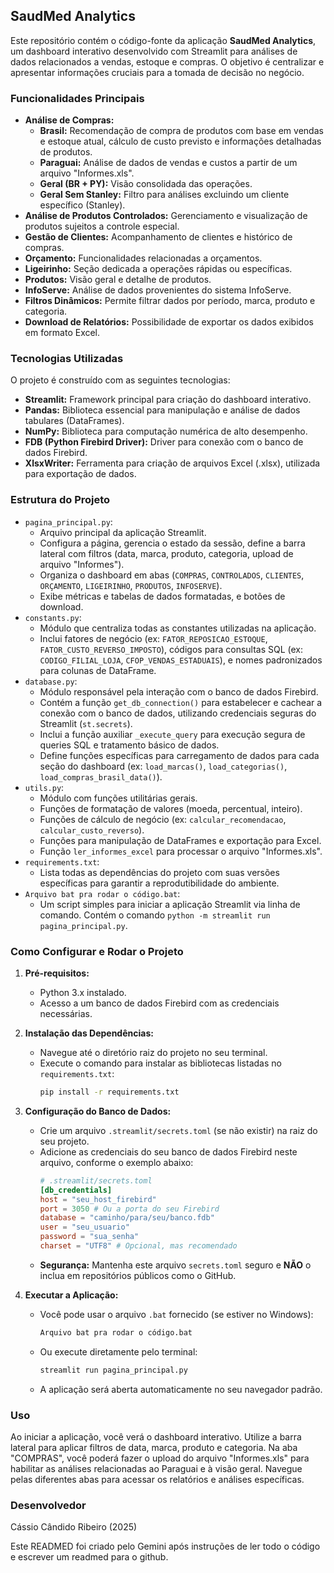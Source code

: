 ## SaudMed Analytics

Este repositório contém o código-fonte da aplicação **SaudMed Analytics**, um dashboard interativo desenvolvido com Streamlit para análises de dados relacionados a vendas, estoque e compras. O objetivo é centralizar e apresentar informações cruciais para a tomada de decisão no negócio.

### Funcionalidades Principais

* **Análise de Compras:**
    * **Brasil:** Recomendação de compra de produtos com base em vendas e estoque atual, cálculo de custo previsto e informações detalhadas de produtos.
    * **Paraguai:** Análise de dados de vendas e custos a partir de um arquivo "Informes.xls".
    * **Geral (BR + PY):** Visão consolidada das operações.
    * **Geral Sem Stanley:** Filtro para análises excluindo um cliente específico (Stanley).
* **Análise de Produtos Controlados:** Gerenciamento e visualização de produtos sujeitos a controle especial.
* **Gestão de Clientes:** Acompanhamento de clientes e histórico de compras.
* **Orçamento:** Funcionalidades relacionadas a orçamentos.
* **Ligeirinho:** Seção dedicada a operações rápidas ou específicas.
* **Produtos:** Visão geral e detalhe de produtos.
* **InfoServe:** Análise de dados provenientes do sistema InfoServe.
* **Filtros Dinâmicos:** Permite filtrar dados por período, marca, produto e categoria.
* **Download de Relatórios:** Possibilidade de exportar os dados exibidos em formato Excel.

### Tecnologias Utilizadas

O projeto é construído com as seguintes tecnologias:

* **Streamlit:** Framework principal para criação do dashboard interativo.
* **Pandas:** Biblioteca essencial para manipulação e análise de dados tabulares (DataFrames).
* **NumPy:** Biblioteca para computação numérica de alto desempenho.
* **FDB (Python Firebird Driver):** Driver para conexão com o banco de dados Firebird.
* **XlsxWriter:** Ferramenta para criação de arquivos Excel (.xlsx), utilizada para exportação de dados.

### Estrutura do Projeto

* `pagina_principal.py`:
    * Arquivo principal da aplicação Streamlit.
    * Configura a página, gerencia o estado da sessão, define a barra lateral com filtros (data, marca, produto, categoria, upload de arquivo "Informes").
    * Organiza o dashboard em abas (`COMPRAS`, `CONTROLADOS`, `CLIENTES`, `ORÇAMENTO`, `LIGEIRINHO`, `PRODUTOS`, `INFOSERVE`).
    * Exibe métricas e tabelas de dados formatadas, e botões de download.
* `constants.py`:
    * Módulo que centraliza todas as constantes utilizadas na aplicação.
    * Inclui fatores de negócio (ex: `FATOR_REPOSICAO_ESTOQUE`, `FATOR_CUSTO_REVERSO_IMPOSTO`), códigos para consultas SQL (ex: `CODIGO_FILIAL_LOJA`, `CFOP_VENDAS_ESTADUAIS`), e nomes padronizados para colunas de DataFrame.
* `database.py`:
    * Módulo responsável pela interação com o banco de dados Firebird.
    * Contém a função `get_db_connection()` para estabelecer e cachear a conexão com o banco de dados, utilizando credenciais seguras do Streamlit (`st.secrets`).
    * Inclui a função auxiliar `_execute_query` para execução segura de queries SQL e tratamento básico de dados.
    * Define funções específicas para carregamento de dados para cada seção do dashboard (ex: `load_marcas()`, `load_categorias()`, `load_compras_brasil_data()`).
* `utils.py`:
    * Módulo com funções utilitárias gerais.
    * Funções de formatação de valores (moeda, percentual, inteiro).
    * Funções de cálculo de negócio (ex: `calcular_recomendacao`, `calcular_custo_reverso`).
    * Funções para manipulação de DataFrames e exportação para Excel.
    * Função `ler_informes_excel` para processar o arquivo "Informes.xls".
* `requirements.txt`:
    * Lista todas as dependências do projeto com suas versões específicas para garantir a reprodutibilidade do ambiente.
* `Arquivo bat pra rodar o código.bat`:
    * Um script simples para iniciar a aplicação Streamlit via linha de comando. Contém o comando `python -m streamlit run pagina_principal.py`.

### Como Configurar e Rodar o Projeto

1.  **Pré-requisitos:**
    * Python 3.x instalado.
    * Acesso a um banco de dados Firebird com as credenciais necessárias.

2.  **Instalação das Dependências:**
    * Navegue até o diretório raiz do projeto no seu terminal.
    * Execute o comando para instalar as bibliotecas listadas no `requirements.txt`:
        ```bash
        pip install -r requirements.txt
        ```

3.  **Configuração do Banco de Dados:**
    * Crie um arquivo `.streamlit/secrets.toml` (se não existir) na raiz do seu projeto.
    * Adicione as credenciais do seu banco de dados Firebird neste arquivo, conforme o exemplo abaixo:
        ```toml
        # .streamlit/secrets.toml
        [db_credentials]
        host = "seu_host_firebird"
        port = 3050 # Ou a porta do seu Firebird
        database = "caminho/para/seu/banco.fdb"
        user = "seu_usuario"
        password = "sua_senha"
        charset = "UTF8" # Opcional, mas recomendado
        ```
    * **Segurança:** Mantenha este arquivo `secrets.toml` seguro e **NÃO** o inclua em repositórios públicos como o GitHub.

4.  **Executar a Aplicação:**
    * Você pode usar o arquivo `.bat` fornecido (se estiver no Windows):
        ```bash
        Arquivo bat pra rodar o código.bat
        ```
    * Ou execute diretamente pelo terminal:
        ```bash
        streamlit run pagina_principal.py
        ```
    * A aplicação será aberta automaticamente no seu navegador padrão.

### Uso

Ao iniciar a aplicação, você verá o dashboard interativo. Utilize a barra lateral para aplicar filtros de data, marca, produto e categoria. Na aba "COMPRAS", você poderá fazer o upload do arquivo "Informes.xls" para habilitar as análises relacionadas ao Paraguai e à visão geral. Navegue pelas diferentes abas para acessar os relatórios e análises específicas.

### Desenvolvedor

Cássio Cândido Ribeiro (2025)

Este READMED foi criado pelo Gemini após instruções de ler todo o código e escrever um readmed para o github.


